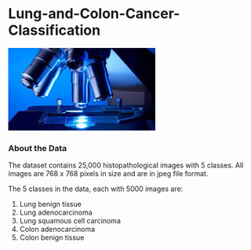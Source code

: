 # Lung-and-Colon-Cancer-Classification

![picture](image/img.jpeg)

### About the Data

The dataset contains 25,000 histopathological images with 5 classes.
All images are 768 x 768 pixels in size and are in jpeg file format.

The 5 classes in the data, each with 5000 images are:
1. Lung benign tissue
2. Lung adenocarcinoma
3. Lung squamous cell carcinoma
4. Colon adenocarcinoma
5. Colon benign tissue


